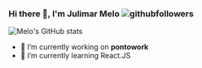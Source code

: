 ### Hi there 👋, I'm Julimar Melo ![githubfollowers](https://img.shields.io/github/followers/thamelodev?logo=Github&style=social)

![Melo's GitHub stats](https://github-readme-stats.vercel.app/api?username=thamelodev&show_icons=true&theme=gruvbox)

<!--START_SECTION:waka-->
<!--END_SECTION:waka-->
 
- 🔭 I’m currently working on **pontowork**
- 🌱 I’m currently learning React.JS

<!--
**thamelodev/thamelodev** is a ✨ _special_ ✨ repository because its `README.md` (this file) appears on your GitHub profile.

Here are some ideas to get you started:

- 🔭 I’m currently working on ...
- 🌱 I’m currently learning ...
- 👯 I’m looking to collaborate on ...
- 🤔 I’m looking for help with ...
- 💬 Ask me about ...
- 📫 How to reach me: ...
- 😄 Pronouns: ...
- ⚡ Fun fact: ...
-->
